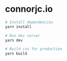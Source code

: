# connorjc.io

```bash
# Install dependencies
yarn install

# Run dev server
yarn dev

# Build css for production
yarn build
```
